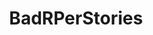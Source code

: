---
title: BadRPerStories
crosslinks:
- FList
- pathofexile
- DnD
- writing
- RoleplayGateway
- rpghorrorstories
- GreatRPerStories
- WritingPrompts
- rpg
---